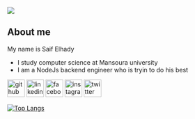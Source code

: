 ![](https://i.pinimg.com/564x/29/18/7b/29187be109169a17bb7ef980dbe21bd7.jpg)
## About me
My name is Saif Elhady
- I study computer science at Mansoura university
- I am a NodeJs backend engineer who is tryin to do his best
  
[<img src='https://cdn.jsdelivr.net/npm/simple-icons@3.0.1/icons/github.svg' alt='github' height='40'>](https://github.com/saif-elhady)  [<img src='https://cdn.jsdelivr.net/npm/simple-icons@3.0.1/icons/linkedin.svg' alt='linkedin' height='40'>](https://www.linkedin.com/in/saif-el-hady-/)  [<img src='https://cdn.jsdelivr.net/npm/simple-icons@3.0.1/icons/facebook.svg' alt='facebook' height='40'>](https://www.facebook.com/seef.elhady.9)  [<img src='https://cdn.jsdelivr.net/npm/simple-icons@3.0.1/icons/instagram.svg' alt='instagram' height='40'>](https://www.instagram.com/saifelhady12/)  [<img src='https://cdn.jsdelivr.net/npm/simple-icons@3.0.1/icons/twitter.svg' alt='twitter' height='40'>](https://twitter.com/tos3ad)  

[![Top Langs](https://github-readme-stats.vercel.app/api/top-langs/?username=saif-elhady)](https://github.com/anuraghazra/github-readme-stats)
